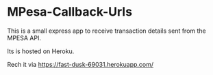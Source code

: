 # MPesa-Callback-Urls

This is a small express app to receive transaction details sent from the MPESA API.

Its is hosted on Heroku.

Rech it via https://fast-dusk-69031.herokuapp.com/
